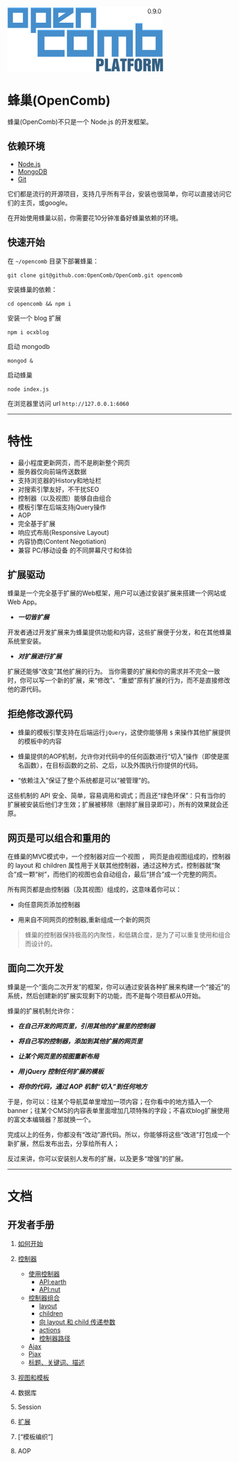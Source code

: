 ![opencomb logo](public/images/logo.png)

蜂巢(OpenComb)
===

蜂巢(OpenComb)不只是一个 Node.js 的开发框架。

## 依赖环境

* [Node.js](http://nodejs.org/)
* [MongoDB](http://www.mongodb.org/)
* [Git](http://git-scm.com/)

它们都是流行的开源项目，支持几乎所有平台，安装也很简单，你可以直接访问它们的主页，或google。

在开始使用蜂巢以前，你需要花10分钟准备好蜂巢依赖的环境。

## 快速开始

在 `~/opencomb` 目录下部署蜂巢：

```
git clone git@github.com:OpenComb/OpenComb.git opencomb
```

安装蜂巢的依赖：

```
cd opencomb && npm i
```

安装一个 blog 扩展

```
npm i ocxblog
```

启动 mongodb

```
mongod &
```

启动蜂巢

```
node index.js
```

在浏览器里访问 url `http://127.0.0.1:6060`


---

# 特性

* 最小程度更新网页，而不是刷新整个网页
* 服务器仅向前端传送数据
* 支持浏览器的History和地址栏
* 对搜索引擎友好，不干扰SEO
* 控制器（以及视图）能够自由组合
* 模板引擎在后端支持jQuery操作
* AOP
* 完全基于扩展
* 响应式布局(Responsive Layout)
* 内容协商(Content Negotiation)
* 兼容 PC/移动设备 的不同屏幕尺寸和体验



## 扩展驱动

蜂巢是一个完全基于扩展的Web框架，用户可以通过安装扩展来搭建一个网站或Web App。

* ___一切皆扩展___

开发者通过开发扩展来为蜂巢提供功能和内容，这些扩展便于分发，和在其他蜂巢系统里安装。

* ___对扩展进行扩展___

扩展还能够“改变”其他扩展的行为。
当你需要的扩展和你的需求并不完全一致时，你可以写一个新的扩展，来“修改”、“重塑”原有扩展的行为，而不是直接修改他的源代码。

## 拒绝修改源代码

* 蜂巢的模板引擎支持在后端运行`jQuery`，这使你能够用 `$` 来操作其他扩展提供的模板中的内容

* 蜂巢提供的AOP机制，允许你对代码中的任何函数进行“切入”操作（即使是匿名函数），在目标函数的之前、之后，以及外围执行你提供的代码。

* “依赖注入”保证了整个系统都是可以“被管理”的。

这些机制的 API 安全、简单，容易调用和调式；而且还“绿色环保”：只有当你的扩展被安装后他们才生效；扩展被移除（删除扩展目录即可），所有的效果就会还原。


## 网页是可以组合和重用的

在蜂巢的MVC模式中，一个控制器对应一个视图 ，
网页是由视图组成的，控制器的 layout 和 children 属性用于关联其他控制器，通过这种方式，控制器就“聚合”成一颗“树”，而他们的视图也会自动组合，最后“拼合”成一个完整的网页。

所有网页都是由控制器（及其视图）组成的，这意味着你可以：

* 向任意网页添加控制器

* 用来自不同网页的控制器,重新组成一个新的网页

> 蜂巢的控制器保持极高的内聚性，和低耦合度，是为了可以重复使用和组合而设计的。


## 面向二次开发

蜂巢是一个“面向二次开发”的框架，你可以通过安装各种扩展来构建一个“接近”的系统，然后创建新的扩展实现剩下的功能，而不是每个项目都从0开始。

蜂巢的扩展机制允许你：

* ___在自己开发的网页里，引用其他的扩展里的控制器___

* ___将自己写的控制器，添加到其他扩展的网页里___

* ___让某个网页里的视图重新布局___

* ___用 jQuery 控制任何扩展的模板___

* ___将你的代码，通过 AOP 机制“切入”到任何地方___

于是，你可以：往某个导航菜单里增加一项内容；在你看中的地方插入一个banner；往某个CMS的内容表单里面增加几项特殊的字段；不喜欢blog扩展使用的富文本编辑器？那就换一个。

完成以上的任务，你都没有“改动”源代码。所以，你能够将这些“改进”打包成一个新扩展，然后发布出去，分享给所有人；

反过来讲，你可以安装别人发布的扩展，以及更多“增强”的扩展。


---

# 文档

## 开发者手册

1. [如何开始](doc/manual/how-to-start.md)

2. [控制器](doc/manual/using-controller.md)
	* [使用控制器](doc/manual/using-controller.md)
		* [API:earth](doc/manual/earth-api.md)
		* [API:nut](doc/manual/nut-api.md)
	* [控制器组合](doc/manual/controller-aggregation.md)
		* [layout](doc/manual/controller-aggregation.md#layout)
		* [children](doc/manual/controller-aggregation.md#children)
		* [向 layout 和 child 传递参数](doc/manual/controller-aggregation.md#向+layout+和+child+传递参数)
		* [actions](doc/manual/controller-aggregation.md#actions)
		* [控制器路径](doc/manual/controller-aggregation.md#控制器路径)
	* [Ajax](doc/manual/ajax.md)
	* [Pjax](doc/manual/pjax.md)
	* [标题、关键词、描述](doc/manual/title-keywords-description.md)

3. [视图和模板](doc/manual/template-and-view.md)

4. 数据库

5. Session

6. [扩展](doc/manual/extension.md)

7. [“模板编织”]

8. AOP







